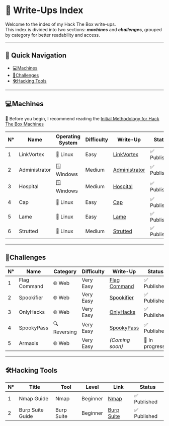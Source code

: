 # 📂 Write-Ups Index

Welcome to the index of my Hack The Box write-ups.  
This index is divided into two sections: **_machines_** and **_challenges_**, grouped by category for better readability and access.  

---

## 📑 Quick Navigation
- [💻Machines](#machines)
- [🧩Challenges](#challenges)
- [🛠️Hacking Tools](#%EF%B8%8Fhacking-tools)

---

## 💻Machines

📌 Before you begin, I recommend reading the [Initial Methodology for Hack The Box Machines](https://medium.com/@jpablo13/initial-methodology-for-hack-the-box-machines-59c0c6b1f8b1)

| N° | Name         | Operating System | Difficulty | Write-Up                                                                                                            | Status           |
|----|--------------|------------------|------------|---------------------------------------------------------------------------------------------------------------------|------------------|
| 1  | LinkVortex   | 🐧 Linux        | Easy       | [LinkVortex](https://medium.com/@pablo13villalobos/hack-the-box-machine-linkvortex-walkthrough-en-5d467f2eec8b)      | ✅ Published    |
| 2  | Administrator| 🪟 Windows      | Medium     | [Administrator](https://medium.com/@pablo13villalobos/hack-the-box-machine-administrator-walkthrough-en-588555159e0c)| ✅ Published    |
| 3  | Hospital     | 🪟 Windows      | Medium     | [Hospital](https://medium.com/@pablo13villalobos/hack-the-box-machine-hospital-walkthrough-en-3e4adcdde175)          | ✅ Published    |
| 4  | Cap          | 🐧 Linux        | Easy       | [Cap](https://medium.com/@pablo13villalobos/hack-the-box-machine-cap-walkthrough-en-97895f9b621b)                    | ✅ Published    |
| 5  | Lame         | 🐧 Linux        | Easy       | [Lame](https://medium.com/@jpablo13/hack-the-box-machine-lame-walkthrough-en-a35ffd590aff)                           | ✅ Published    |
| 6  | Strutted     | 🐧 Linux        | Medium     | [Strutted](https://medium.com/@jpablo13/hack-the-box-machine-strutted-walkthrough-en-aa5db47d0e95)                   | ✅ Published    |


---

## 🧩Challenges

| N° | Name         | Category      | Difficulty | Write-Up                                                                                                           | Status         |
|----|--------------|---------------|------------|--------------------------------------------------------------------------------------------------------------------|----------------|
| 1  | Flag Command | 🌐 Web       | Very Easy  | [Flag Command](https://medium.com/@pablo13villalobos/hack-the-box-flag-command-walkthrough-en-f387461ef976)        |  ✅ Published  |
| 2  | Spookifier   | 🌐 Web       | Very Easy  | [Spookifier](https://medium.com/@pablo13villalobos/hack-the-box-spookifier-walkthrough-en-51e5c29e8e7f)            |  ✅ Published  |
| 3  | OnlyHacks    | 🌐 Web       | Very Easy  | [OnlyHacks](https://medium.com/@pablo13villalobos/hack-the-box-challenge-onlyhacks-walkthrough-en-94ed01a7be94)    |  ✅ Published  |
| 4  | SpookyPass   | 🔍 Reversing | Very Easy  | [SpookyPass](https://medium.com/@pablo13villalobos/hack-the-box-challenge-spookypass-walkthrough-en-38ed87dae169)  |  ✅ Published  | 
| 5  | Armaxis      | 🌐 Web       | Very Easy  |   *(Coming soon)*                                                                                                  | 🚧 In progress |

---

## 🛠️Hacking Tools

| N° | Title            | Tool       | Level    | Link                                                                                              | Status          |
|----|------------------|------------|----------|---------------------------------------------------------------------------------------------------|-----------------|
| 1  | Nmap Guide       | Nmap       | Beginner | [Nmap](https://medium.com/@jpablo13/nmap-guide-port-scanning-is-just-the-beginning-0d60ebba5987)  |  ✅ Published  |
| 2  | Burp Suite Guide | Burp Suite | Beginner | [Burp Suite](https://medium.com/@jpablo13/burp-suite-guide-to-ethical-hacking-b47cf56fe638)       |  ✅ Published  |
